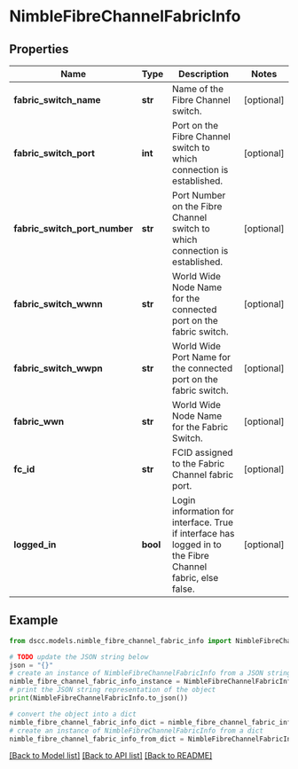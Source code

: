 # NimbleFibreChannelFabricInfo


## Properties

Name | Type | Description | Notes
------------ | ------------- | ------------- | -------------
**fabric_switch_name** | **str** | Name of the Fibre Channel switch. | [optional] 
**fabric_switch_port** | **int** | Port on the Fibre Channel switch to which connection is established. | [optional] 
**fabric_switch_port_number** | **str** | Port Number on the Fibre Channel switch to which connection is established. | [optional] 
**fabric_switch_wwnn** | **str** | World Wide Node Name for the connected port on the fabric switch. | [optional] 
**fabric_switch_wwpn** | **str** | World Wide Port Name for the connected port on the fabric switch. | [optional] 
**fabric_wwn** | **str** | World Wide Node Name for the Fabric Switch. | [optional] 
**fc_id** | **str** | FCID assigned to the Fabric Channel fabric port. | [optional] 
**logged_in** | **bool** | Login information for interface. True if interface has logged in to the Fibre Channel fabric, else false. | [optional] 

## Example

```python
from dscc.models.nimble_fibre_channel_fabric_info import NimbleFibreChannelFabricInfo

# TODO update the JSON string below
json = "{}"
# create an instance of NimbleFibreChannelFabricInfo from a JSON string
nimble_fibre_channel_fabric_info_instance = NimbleFibreChannelFabricInfo.from_json(json)
# print the JSON string representation of the object
print(NimbleFibreChannelFabricInfo.to_json())

# convert the object into a dict
nimble_fibre_channel_fabric_info_dict = nimble_fibre_channel_fabric_info_instance.to_dict()
# create an instance of NimbleFibreChannelFabricInfo from a dict
nimble_fibre_channel_fabric_info_from_dict = NimbleFibreChannelFabricInfo.from_dict(nimble_fibre_channel_fabric_info_dict)
```
[[Back to Model list]](../README.md#documentation-for-models) [[Back to API list]](../README.md#documentation-for-api-endpoints) [[Back to README]](../README.md)


